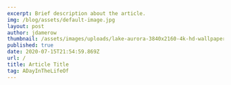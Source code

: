 ```yaml
---
excerpt: Brief description about the article.
img: /blog/assets/default-image.jpg
layout: post
author: jdamerow
thumbnail: /assets/images/uploads/lake-aurora-3840x2160-4k-hd-wallpaper-florida-night-sky-stars-12771.jpg
published: true
date: 2020-07-15T21:54:59.869Z
url: /
title: Article Title
tag: ADayInTheLifeOf
---
```

